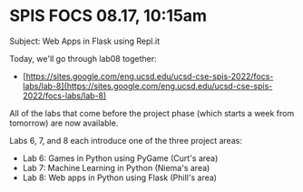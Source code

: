 # SPIS FOCS 08.17, 10:15am

Subject: Web Apps in Flask using Repl.it

Today, we'll go through lab08 together:

* [https://sites.google.com/eng.ucsd.edu/ucsd-cse-spis-2022/focs-labs/lab-8](https://sites.google.com/eng.ucsd.edu/ucsd-cse-spis-2022/focs-labs/lab-8)

All of the labs that come before the project phase (which starts a week from tomorrow) are now available.

Labs 6, 7, and 8 each introduce one of the three project areas:
* Lab 6: Games in Python using PyGame (Curt's area)
* Lab 7: Machine Learning in Python (Niema's area)
* Lab 8: Web apps in Python using Flask (Phill's area)



